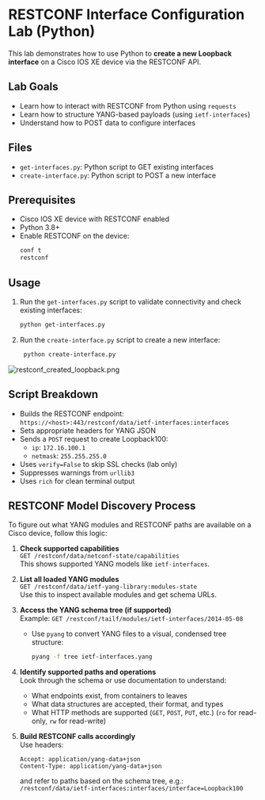 # RESTCONF Interface Configuration Lab (Python)

This lab demonstrates how to use Python to **create a new Loopback interface** on a Cisco IOS XE device via the RESTCONF API.

## Lab Goals

- Learn how to interact with RESTCONF from Python using `requests`
- Learn how to structure YANG-based payloads (using `ietf-interfaces`)
- Understand how to POST data to configure interfaces

## Files

- `get-interfaces.py`: Python script to GET existing interfaces
- `create-interface.py`: Python script to POST a new interface

## Prerequisites

- Cisco IOS XE device with RESTCONF enabled
- Python 3.8+
- Enable RESTCONF on the device:
  ```bash
  conf t
  restconf
  ```

## Usage

1. Run the `get-interfaces.py` script to validate connectivity and check existing interfaces:
   ```bash
   python get-interfaces.py
   ```
   
2. Run the `create-interface.py` script to create a new interface:
   ```bash
    python create-interface.py
    ```

![restconf_created_loopback.png](../../IMAGES/restconf_created_loopback.png)

## Script Breakdown

- Builds the RESTCONF endpoint:  
  `https://<host>:443/restconf/data/ietf-interfaces:interfaces`
- Sets appropriate headers for YANG JSON
- Sends a `POST` request to create Loopback100:
  - `ip`: `172.16.100.1`
  - `netmask`: `255.255.255.0`
- Uses `verify=False` to skip SSL checks (lab only)
- Suppresses warnings from `urllib3`
- Uses `rich` for clean terminal output

## RESTCONF Model Discovery Process

To figure out what YANG modules and RESTCONF paths are available on a Cisco device, follow this logic:

1. **Check supported capabilities**  
   `GET /restconf/data/netconf-state/capabilities`  
   This shows supported YANG models like `ietf-interfaces`.

2. **List all loaded YANG modules**  
   `GET /restconf/data/ietf-yang-library:modules-state`  
   Use this to inspect available modules and get schema URLs.

3. **Access the YANG schema tree (if supported)**  
   Example: `GET /restconf/tailf/modules/ietf-interfaces/2014-05-08`
    - Use `pyang` to convert YANG files to a visual, condensed tree structure:
      ```bash
      pyang -f tree ietf-interfaces.yang
      ```

4. **Identify supported paths and operations**  
   Look through the schema or use documentation to understand:
   - What endpoints exist, from containers to leaves
   - What data structures are accepted, their format, and types
   - What HTTP methods are supported (`GET`, `POST`, `PUT`, etc.) (`ro` for read-only, `rw` for read-write)

5. **Build RESTCONF calls accordingly**  
   Use headers:
   ```http
   Accept: application/yang-data+json
   Content-Type: application/yang-data+json
   ```
   and refer to paths based on the schema tree, e.g.:  
   `/restconf/data/ietf-interfaces:interfaces/interface=Loopback100`